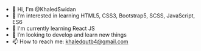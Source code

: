 - 👋 Hi, I'm @KhaledSwidan
- :eyes:  I’m interested in learning HTML5, CSS3, Bootstrap5, SCSS, JavaScript, ES6
- 🌱 I'm currently learning React JS
- :purple_heart: I’m looking to develop and learn new things
- 📫 How to reach me: khaledqutb4@gmail.com


<!--
**KhaledSwidan/KhaledSwidan** is a ✨ _special_ ✨ repository because its `README.md` (this file) appears on your GitHub profile.

Here are some ideas to get you started:

- 🔭 I’m currently working on ...
-  I’m currently learning ...
- 👯 I’m looking to collaborate on ...
- 🤔 I’m looking for help with ...
- 💬 Ask me about ...
- 📫 How to reach me: ...
- 😄 Pronouns: ...
- ⚡ Fun fact: ...
-->
